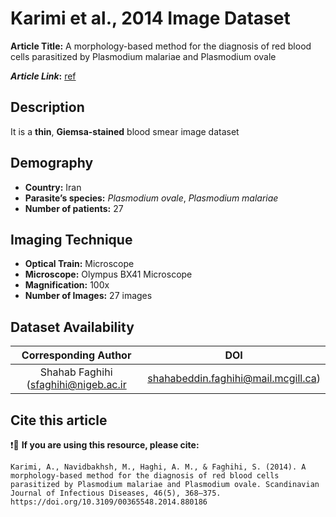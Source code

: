 # **Karimi et al., 2014 Image Dataset**  
**Article Title:** A morphology-based method for the diagnosis of red blood cells parasitized by Plasmodium malariae and Plasmodium ovale

**_Article Link_:** [ref](https://www.tandfonline.com/doi/full/10.3109/00365548.2014.880186)


## **Description**
It is a **thin**, **Giemsa-stained** blood smear image dataset


## **Demography**
+ **Country:** Iran
+ **Parasite’s species:**  _Plasmodium ovale_, _Plasmodium malariae_
+ **Number of patients:** 27


## **Imaging Technique**
+ **Optical Train:** Microscope
+ **Microscope:** Olympus BX41 Microscope
+ **Magnification:** 100x
+ **Number of Images:** 27 images


## **Dataset Availability**

|**Corresponding Author**|**DOI**|
|:---:|:---:|
|Shahab Faghihi (sfaghihi@nigeb.ac.ir | shahabeddin.faghihi@mail.mcgill.ca) |https://doi.org/10.3109/00365548.2014.880186|


## **Cite this article**

❗🛑 **If you are using this resource, please cite:**

```
Karimi, A., Navidbakhsh, M., Haghi, A. M., & Faghihi, S. (2014). A morphology-based method for the diagnosis of red blood cells parasitized by Plasmodium malariae and Plasmodium ovale. Scandinavian Journal of Infectious Diseases, 46(5), 368–375. https://doi.org/10.3109/00365548.2014.880186
```